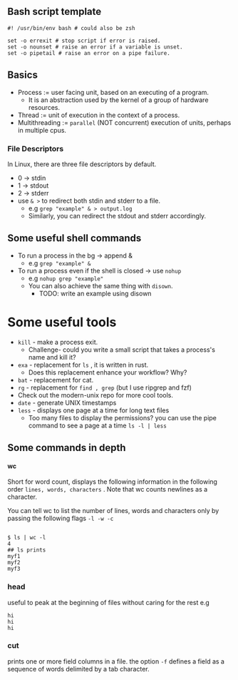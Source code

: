 ## Bash script template

```
#! /usr/bin/env bash # could also be zsh

set -o errexit # stop script if error is raised.
set -o nounset # raise an error if a variable is unset.
set -o pipetail # raise an error on a pipe failure.
```

## Basics

- Process := user facing unit, based on an executing of a program.
	- It is an abstraction used by the kernel of a group of hardware resources.
- Thread := unit of execution in the context of a process.
- Multithreading :=  `parallel` (NOT concurrent) execution of units, perhaps in multiple cpus.

### File Descriptors
In Linux, there are three file descriptors by default.
- 0 -> stdin
- 1 -> stdout
- 2 -> stderr 
- use `& >` to redirect both stdin and stderr to a file.
	- e.g `grep "example" & > output.log`
	- Similarly, you can redirect the stdout and stderr accordingly.
## Some useful shell commands
- To run a process in the bg -> append & 
	- e.g `grep "example" &`
- To run a process even if the shell is closed -> use `nohup`
	- e.g `nohup grep "example"` 
	- You can also achieve the same thing with `disown`.
		- TODO: write an example using disown
# Some useful tools 
- `kill` - make a process exit.
	- Challenge- could you write a small script that takes a process's name and kill it?
- `exa` - replacement for `ls` , it is written in rust.
	- Does this replacement enhance your workflow? Why?
- `bat` - replacement for cat.
- `rg` - replacement for `find , grep` (but I use ripgrep and fzf)
- Check out the modern-unix repo for more cool tools.
-  `date` - generate UNIX timestamps
- `less` - displays one page at a time for long text files
	- Too many files to display the permissions? you can use the pipe command to see a page at a time `ls -l | less`

## Some commands in depth
#### wc
Short for word count, displays the following information in the following order `lines, words, characters` . Note that wc counts newlines as a character.

You can tell wc to list the number of lines, words and characters only by passing the following flags `-l -w -c`

```Note: ls is aware of whether the output is printed to the screen or piped. When piped, the output is formatted in a single column

$ ls | wc -l
4 
## ls prints
myf1
myf2
myf3

```

### head
useful to peak at the beginning of files without caring for the rest e.g 
```head -n3 my file
hi
hi
hi
```

### cut
prints one or more field columns in a file. the option `-f` defines a field as a sequence of words delimited by a tab character.

